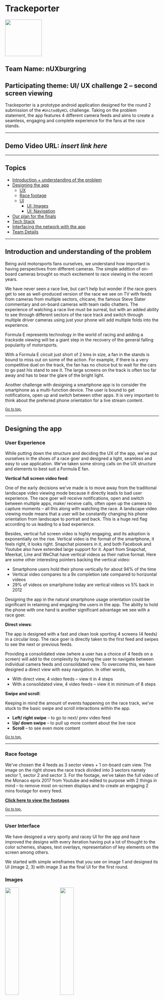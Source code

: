 # Trackeporter

<img src="assets/Logo.jpeg" width="120px">

## Team Name: nUXburgring

## Participating theme: UI/ UX challenge 2 – second screen viewing


Trackeporter is a prototype android application designed for the round 2 submission of the `#UnitedByHCL` challenge. Taking on the problem statement, the app features 4 different camera feeds and aims to create a seamless, engaging and complete experience for the fans at the race stands. 

---

## Demo Video URL: *insert link here*

---

## Topics

- [Introduction + understanding of the problem](#introduction-and-understanding-of-the-problem)
- [Designing the app](#designing-the-app)
    - [UX](#user-experience)
    - [Race footage](#race-footage)
    - [UI](#user-interface)
        - [UI: Images](#images)
        - [UI: Navigation](#navigations)
- [Our plan for the finals](#our-plan-for-the-finals)
- [Tech Stack](#tech-stack)
- [Interfacing the network with the app](#interfacing-the-network-with-the-app)
- [Team Details](#team)

---

## Introduction and understanding of the problem

Being avid motorsports fans ourselves, we understand how important is having perspectives from different cameras. The simple addition of on-board cameras brought so much excitement to race viewing in the recent years.

We have never seen a race live, but can't help but wonder if the race goers get to see as well-produced version of the race we see on TV with feeds from cameras from multiple sectors, chicane, the famous Steve Slater commentary and on-board cameras with team radio chatters. The experience of watching a race live must be surreal, but with an added ability to see through different sectors of the race track and switch through multiple driver cameras using just your phone will add multiple folds into the experience.

Formula E represents technology in the world of racing and adding a trackside viewing will be a giant step in the recovery of the general falling popularity of motorsports.

With a Formula E circuit just short of 2 kms in size, a fan in the stands is bound to miss out on some of the action. For example, if there is a very competitive duel on the track, the fan has no choice but to wait for the cars to go past his stand to see it. The large screens on the track is often too far away and has to bear the glare of the bright light.

Another challenge with designing a smartphone app is to consider the smartphone as a multi-function device. The user is bound to get notifications, open up and switch between other apps. It is very important to think about the preferred phone orientation for a live stream content.

<small>[Go to top.](#topics)</small>

---

## Designing the app

### User Experience

While putting down the structure and deciding the UX of the app, we’ve put ourselves in the shoes of a race goer and designed a light, seamless and easy to use application. We’ve taken some strong calls on the UX structure and elements to best suit a Formula E fan.

**Vertical full screen video feed**:

One of the early decisions we’ve made is to move away from the traditional landscape video viewing mode because it directly leads to bad user experience. The race goer will receive notifications, open and switch between multiple apps, make/ receive calls, often open up the camera to capture moments – all this along with watching the race. A landscape video viewing mode means that a user will be constantly changing his phone orientation from landscape to portrait and back. This is a huge red flag according to us leading to a bad experience. 

Besides, vertical full screen video is highly engaging, and its adoption is exponentially on the rise. Vertical video is the format of the smartphone, it feels right, it looks right. Snapchat pioneers in it, and both Facebook and Youtube also have extended large support for it. Apart from Snapchat, Meerkat, Line and WeChat have vertical videos as their native format. Here are some other interesting pointers backing the vertical video:

- Smartphone users hold their phone vertically for about 94% of the time
- Vertical video compares to a 9x completion rate compared to horizontal videos 
- 29% of videos on smartphone today are vertical videos vs 5% back in 2012

Designing the app in the natural smartphone usage orientation could be significant in retaining and engaging the users in the app. The ability to hold the phone with one hand is another significant advantage we see with a race goer.

<p></p>


**Direct views**:

The app is designed with a fast and clean look sporting 4 screens (4 feeds) in a circular loop. The race goer is directly taken to the first feed and swipes to see the next or previous feeds.

Providing a consolidated view (where a user has a choice of 4 feeds on a screen) will add to the complexity by having the user to navigate between individual camera feeds and consolidated view. To overcome this, we have designed a direct view with easy navigation. In other words,

- With direct view, 4 video feeds – view it in 4 steps
- With a consolidated view, 4 video feeds – view it in minimum of 8 steps

<p></p>

**Swipe and scroll**:

Keeping in mind the amount of events happening on the race track, we’ve stuck to the basic swipe and scroll interactions within the app.

- **Left/ right swipe** – to go to next/ prev video feed
- **Up/ down swipe** – to pull up more content about the live race
- **Scroll** – to see even more content

<small>[Go to top.](#topics)</small>

---

### Race footage

We’ve chosen the 4 feeds as 3 sector views + 1 on-board cam view. The image on the right shows the race track divided into 3 sectors namely sector 1, sector 2 and sector 3. For the footage, we’ve taken the full video of the Monaco eprix 2017 from Youtube and edited to purpose with 2 things in mind – to remove most on-screen displays and to create an engaging 2 mins footage for every feed. 

[**Click here to view the footages**](https://drive.google.com/drive/folders/0B2o0eni3ZjlROVFTWU1CZngxTFk)

<small>[Go to top.](#topics)</small>

---


### User Interface

We have designed a very sporty and racey UI for the app and have improved the designs with every iteration having put a lot of thought to the color schemes, shapes, text overlays, representation of key elements on the screen among others. 

We started with simple wireframes that you see on image 1 and designed its UI (image 2, 3) with image 3 as the final UI for the first round.

### Images

<img src="assets/Image 1.png" width="30%" style="margin-right: 25px;" /> <img src="assets/Image 2.png" width="30%" style="margin-right: 25px;" /> <img src="assets/Image 3.jpg" width="30%" style="margin-right: 25px;" />

<p></p>


**Note**: On getting selected for the second round, we have rethought our design completely to up the ante. Image 4 is the new design mock-up and image 5 represents first version of the UI and the final screens represented by [images 6 to 11](#images-6-to-11).


<img src="assets/Image 4.jpeg" width="50%" style="margin-right: 25px;" /> <img src="assets/Image 5.jpeg" width="30%" style="margin-right: 25px;" />

<p></p>

**Note**: Final screens below

#### Images 6 to 8

*(From left to right)*

<img src="assets/Image 6.png" width="30%" style="margin-right: 25px;" /> <img src="assets/Image 7.png" width="30%" style="margin-right: 25px;" /> <img src="assets/Image 8.png" width="30%" style="margin-right: 25px;" />

#### Images 9 to 11

*(From left to right)*

<img src="assets/Image 9.png" width="30%" style="margin-right: 25px;" /> <img src="assets/Image 10.png" width="30%" style="margin-right: 25px;" /> <img src="assets/Image 11.png" width="30%" style="margin-right: 25px;" />


#### Elements on the screens:

Most of the elements used in the designs are self-explanatory and easy to comprehend to any formula E fan. The only different notation we have used is to represent battery percentage in a visually appealing manner.

<img src="assets/Car icon.png" style="margin-right: 25px;" /> <img src="assets/battery icon.png" style="margin-right: 25px;" />

Both these icons denote battery % left in the car. A driver has to change 2 cars during the race and hence we’ve used the two cars to denote the same in the detailed view.

**Image 6**

The default screen. The app opens up with sector 1 view with the race line-up.  Similar screens for sector 2 and sector 3 with different camera feeds. The leader board on the bottom auto-rotates to show the next 3 drivers every few seconds.

**Image 7**

Swipe up on the sector view to see the complete leader board. Within the half screen layover area with content, scroll up or down to check the complete list.


**Image 8**

Fastest lap details. Fades out within a few seconds


**Image 9**

On-board camera feed of the chosen driver.


**Image 10**

Swipe up the onboard view to view more details about the particular driver. The sec 1, sec 2, and sec 3 columns represent the sector on sector time gain/ lost between the current driver and ones adjacent to him.


**Image 11**

Click on the ‘Select driver’ on onboard detail view to view the driver’s onboard cam feed. Within the half screen layover area with content, scroll up or down to check the complete list.

<small>[Go to top.](#topics)</small>

 
### Navigations:

Keeping in mind the user’s involvement in the race and multiple uses of the smartphone, we’ve designed simple navigation gestures throughout the app. All the interactions in the app are illustrated here.


<img src="assets/swich.gif" style="margin-right: 25px;" /> <img src="assets/sector.gif" style="margin-right: 25px;" /> <img src="assets/onswich.gif" style="margin-right: 25px;" />

**Comments**

*Left*: Navigating between multiple sector/ on-board cam views.

*Center*: Swipe up the sector screens to see the full leader board

*Right*: Swipe up the on-board screen to see more details about the driver and change the on-board feed to another driver. Note that for this prototype submission we have not implemented the change driver module. 

<img src="assets/leader.gif" style="margin-right: 25px;" />  <img src="assets/fan.gif" style="margin-right: 25px;" /> 

**Comments**

*Left*: The position switch animation on the leader board screen. Note that for this prototype submission we have not implemented the leader board animation module.

*Right*: The fan boost icon animates on the screen when a driver activates it. Note that for this prototype submission we have not implemented the fan boost module.

![teamradio](assets/teamradio.gif)

**Comments**

The profile picture of the driver animates on the on-board cam screen when there’s communication over team radio. On clicking the profile picture, a user can listen to the radio. Note that for this prototype submission we have not implemented the team radio module due to unavailability of separate team radio feeds.

<small>[Go to top.](#topics)</small>

---

## Our plan for the finals

For the scope of the prototype app, we have designed and developed the above mentioned screens/ features in the span of the 2 weeks provided. But as we’ve been so invested into the problem statement, we have come up with a bunch of things we plan to implement for the finals, if we selected for it.

Collection centre: A race is filled with amazing and exciting moments which no one wants to miss. We plan to build a collection centre where we’ll store all the important events for anyone to come back and view. A user can share these moments on their social media when they switch from the connected LAN to their private networks

Capture image/ video from within the app: The app doubles as a camera app as the feed is most probably similar to the pictures/ videos a user takes. The clips are saved to gallery. So now the user can take pictures of even the sector where he is not sitting

Video controls: Give the user an ability to rewind specific amount of time and continue watching the feed among other controls

Give more content: Add race info, starting grid, chequered flag animation, race theme based UI among others

Suggestive viewing: Based on what everybody else in the race is watching, we’ll suggest use to switch to any particular screen

Fan Boost: Cast your fan boost vote right in the app

Implement driver cam switch, team radio, leader board animation

<small>[Go to top.](#topics)</small>

---

## Tech Stack

<small>[Go to top.](#topics)</small>

---

## Interfacing the network with the app

The feeds will be stored into a central venue controller system which interacts with the mobile app on the user’s smartphone using LAN through video feed requests. The event venue controller system can then provide the multiple video feeds from the variety of locations to the requesting mobile devices. To assist the systems, the video will route through the multiple video CDNs placed around the circuit for load balancing. In the background, we’ll use multi-cast routing technique to support a triple play service like in the IPTV protocol which separates video, content and voice traffic and transmit with weight based logic. Dedicated WLANs will be used for each of them. Multicast is a well-established bandwidth conserving technology. These finally connect to the access points through wireless controllers. The users connect to the multiple access points available to them to enjoy the parallel streaming of the live race. 

We will implement APIs from three categories:

- MediaStream - allows the client (e.g., the web browser) to access the stream
- RTCPeerConnection - enable audio or video data transfer with bandwidth management
- RTCDataChannel - enables peer-to-peer communication for any generic data

Note: For the scope of this prototype, we have not implemented the network and supporting integrations. For the finals, we can implement a proof of concept.

<small>[Go to top.](#topics)</small>

---

## Team

We are three friends who studied together in college and worked on multiple projects before this hackathon bringing a variety of skills and experience to the table. We’ve participated in competitions and hackathons before as a team and won accolades as well. Listing down the summary of each team member.

**Subramanian Ramvijji**

Having picked up experience working with InMobi and Mu Sigma, Subramanian has always embraced his hacker spirit and built multiple tech projects both in college and post that too. He specialises in data analytics these days, but brings in solid ideation and problem solving skills, product development, front end development and a good design understanding as well.

- Winner, Sequoia Hack 2014
- World Finalist, University Mobile Challenge 2014, GSMA Mobile World Congress
- Winner, Snyxius App Idea Challenge
- Runner-up, ITU Young Innovators Refugee Challenge


**Prashanth Reddy**

Prashanth is the founder of StudyOwl & Developer Weekend, a sprawling community of tech influencers teaching children to code. He brings a strong tech background with him having developed over 4 Android and 7+ web apps over the last 4 years. He specialises in full stack and mobile development.

- Winner, Sequoia Hack 2014 
- World Finalist, University Mobile Challenge 2014, GSMA Mobile World Congress
- Winner, Snyxius App Idea Challenge
- Intuit – Txtweb developer of the year, 2014


**Sudhanshu Passi**

Keeping his tools diverse, Sudhanshu has always focused on making things easily consumable and intuitive. Coming from a computer science background and keeping an interest in visual design helps him get the best of both worlds. These days you can find him making deep learning systems for Cowrks, but for this hackathon is working as a designer.

<small>[Go to top.](#topics)</small>

